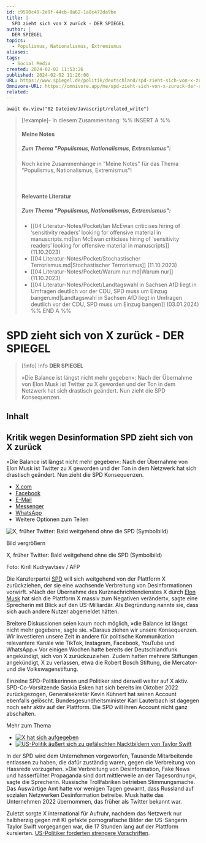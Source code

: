 ```yaml
---
id: c9590c49-2e9f-44cb-8a62-1a8c472da9be
title: |
  SPD zieht sich von X zurück - DER SPIEGEL
author: |
  DER SPIEGEL
topics:
  - Populismus, Nationalismus, Extremismus
aliases: 
tags:
  - Social_Media
created: 2024-02-02 11:53:26
published: 2024-02-02 11:26:00
URL: https://www.spiegel.de/politik/deutschland/spd-zieht-sich-von-x-zurueck-a-f49dc4f2-b921-42af-b2bc-dff169953792
Omnivore-URL: https://omnivore.app/me/spd-zieht-sich-von-x-zuruck-der-spiegel-18d6973b309
related:
---
```


```dataviewjs
await dv.view("02 Dateien/Javascript/related_write")
```
> [!example]- In diesem Zusammenhang:
> %% INSERT A %%
> #### Meine Notes
> ##### Zum Thema "Populismus, Nationalismus, Extremismus":
> Noch keine Zusammenhänge in "Meine Notes" für das Thema "Populismus, Nationalismus, Extremismus"!
> 
> 
> &nbsp;
> #### Relevante Literatur
> ##### Zum Thema "Populismus, Nationalismus, Extremismus":
> - [[04 Literatur-Notes/Pocket/Ian McEwan criticises hiring of ‘sensitivity readers’ looking for offensive material in manuscripts.md|Ian McEwan criticises hiring of ‘sensitivity readers’ looking for offensive material in manuscripts]] (11.10.2023)
> - [[04 Literatur-Notes/Pocket/Stochastischer Terrorismus.md|Stochastischer Terrorismus]] (11.10.2023)
> - [[04 Literatur-Notes/Pocket/Warum nur.md|Warum nur]] (11.10.2023)
> - [[04 Literatur-Notes/Pocket/Landtagswahl in Sachsen  AfD liegt in Umfragen deutlich vor der CDU, SPD muss um Einzug bangen.md|Landtagswahl in Sachsen  AfD liegt in Umfragen deutlich vor der CDU, SPD muss um Einzug bangen]] (03.01.2024)
> %% END A %%

# SPD zieht sich von X zurück - DER SPIEGEL

> [!info] Info
> **DER SPIEGEL**
> 
> »Die Balance ist längst nicht mehr gegeben«: Nach der Übernahme von Elon Musk ist Twitter zu X geworden und der Ton in dem Netzwerk hat sich drastisch geändert. Nun zieht die SPD Konsequenzen.


## Inhalt

## Kritik wegen Desinformation SPD zieht sich von X zurück 

»Die Balance ist längst nicht mehr gegeben«: Nach der Übernahme von Elon Musk ist Twitter zu X geworden und der Ton in dem Netzwerk hat sich drastisch geändert. Nun zieht die SPD Konsequenzen.

* [ X.com ](https://twitter.com/intent/tweet?url=https%3A%2F%2Fwww.spiegel.de%2Fpolitik%2Fdeutschland%2Fspd-zieht-sich-von-x-zurueck-a-f49dc4f2-b921-42af-b2bc-dff169953792%3Fsara%5Fref%3Dre-so-tw-sh&text=Kritik+wegen+Desinformation%3A+SPD+zieht+sich+von+X+zur%C3%BCck&via=derspiegel&lang=de "X.com")
* [ Facebook ](https://www.facebook.com/share.php?u=https%3A%2F%2Fwww.spiegel.de%2Fpolitik%2Fdeutschland%2Fspd-zieht-sich-von-x-zurueck-a-f49dc4f2-b921-42af-b2bc-dff169953792%3Fsara%5Fref%3Dre-so-fb-sh&t=Kritik+wegen+Desinformation%3A+SPD+zieht+sich+von+X+zur%C3%BCck "Facebook")
* [ E-Mail ](mailto:?subject=Kritik%20wegen%20Desinformation:%20SPD%20zieht%20sich%20von%20X%20zur%C3%BCck%20%28DER%20SPIEGEL%29&body=https%3A%2F%2Fwww.spiegel.de%2Fpolitik%2Fdeutschland%2Fspd-zieht-sich-von-x-zurueck-a-f49dc4f2-b921-42af-b2bc-dff169953792%3Fsara%5Fref%3Dre-em-em-sh "E-Mail")
* [ Messenger ](fb-messenger://share?link=https%3A%2F%2Fwww.spiegel.de%2Fpolitik%2Fdeutschland%2Fspd-zieht-sich-von-x-zurueck-a-f49dc4f2-b921-42af-b2bc-dff169953792%3Fsara%5Fref%3Dre-so-fm-sh&app%5Fid=2309869772 "Messenger")
* [ WhatsApp ](whatsapp://send?text=Kritik+wegen+Desinformation%3A+SPD+zieht+sich+von+X+zur%C3%BCck+%28DER+SPIEGEL%29+https%3A%2F%2Fwww.spiegel.de%2Fpolitik%2Fdeutschland%2Fspd-zieht-sich-von-x-zurueck-a-f49dc4f2-b921-42af-b2bc-dff169953792%3Fsara%5Fref%3Dre-so-wa-sh "WhatsApp")
* Weitere Optionen zum Teilen

![X, früher Twitter: Bald weitgehend ohne die SPD (Symbolbild)](https://proxy-prod.omnivore-image-cache.app/960x540,s-WBPpxOa1xTm2lWlBT8auKXZyfH0o7QHWnW4xROJU7Q/https://cdn.prod.www.spiegel.de/images/28f4986f-bf74-45bd-b6c3-280cb3bea44f_w960_r1.778_fpx52.67_fpy55.01.jpg "X, früher Twitter: Bald weitgehend ohne die SPD (Symbolbild)") 

Bild vergrößern 

X, früher Twitter: Bald weitgehend ohne die SPD (Symbolbild)

Foto: Kirill Kudryavtsev / AFP 

Die Kanzlerpartei [SPD](https://www.spiegel.de/thema/spd/) will sich weitgehend von der Plattform X zurückziehen, der sie eine wachsende Verbreitung von Desinformationen vorwirft. »Nach der Übernahme des Kurznachrichtendienstes X durch [Elon Musk](https://www.spiegel.de/thema/elon%5Fmusk/) hat sich die Plattform X massiv zum Negativen verändert«, sagte eine Sprecherin mit Blick auf den US-Milliardär. Als Begründung nannte sie, dass sich auch andere Nutzer abgemeldet hätten.

Breitere Diskussionen seien kaum noch möglich, »die Balance ist längst nicht mehr gegeben«, sagte sie. »Daraus ziehen wir unsere Konsequenzen. Wir investieren unsere Zeit in andere für politische Kommunikation relevantere Kanäle wie TikTok, Instagram, Facebook, YouTube und WhatsApp.« Vor einigen Wochen hatte bereits der Deutschlandfunk angekündigt, sich von X zurückzuziehen. Zudem hatten mehrere Stiftungen angekündigt, X zu verlassen, etwa die Robert Bosch Stiftung, die Mercator- und die Volkswagenstiftung.

Einzelne SPD-Politikerinnen und Politiker sind derweil weiter auf X aktiv. SPD-Co-Vorsitzende Saskia Esken hat sich bereits im Oktober 2022 zurückgezogen, Generalsekretär Kevin Kühnert hat seinen Account ebenfalls gelöscht. Bundesgesundheitsminister Karl Lauterbach ist dagegen noch sehr aktiv auf der Plattform. Die SPD will ihren Account nicht ganz abschalten.

Mehr zum Thema

* [ ![X hat sich aufgegeben](https://proxy-prod.omnivore-image-cache.app/180x101,sr7PPqF645xB_hvrZ9Qp1T7jNq8hqZPH9E92bqMV7K3o/https://cdn.prod.www.spiegel.de/images/9e620412-9d11-4780-b917-391a9bcb5661_w180_r1.778_fpx48_fpy49.jpg "X hat sich aufgegeben") ](https://www.spiegel.de/netzwelt/web/deepfake-pornos-von-taylor-swift-x-hat-sich-aufgegeben-a-cf5ab27c-65c3-45cb-9790-6a75f23e276b "X hat sich aufgegeben")
* [ ![US-Politik äußert sich zu gefälschten Nacktbildern von Taylor Swift](https://proxy-prod.omnivore-image-cache.app/180x101,sTR3Pbdej3As0yGk6DZHKm7FKxoJWj0i7Dl1p0NqCEi0/https://cdn.prod.www.spiegel.de/images/4c8fc8df-0e9b-4a00-9cb6-bec77a16f125_w180_r1.778_fpx42_fpy31.jpg "US-Politik äußert sich zu gefälschten Nacktbildern von Taylor Swift") ](https://www.spiegel.de/netzwelt/taylor-swift-us-politik-aeussert-sich-zu-gefaelschten-nacktbildern-auf-x-a-25051b61-607f-4a58-933b-d17b45071292 "US-Politik äußert sich zu gefälschten Nacktbildern von Taylor Swift")

In der SPD wird dem Unternehmen vorgeworfen, Tausende Mitarbeitende entlassen zu haben, die dafür zuständig waren, gegen die Verbreitung von Hassrede vorzugehen. »Die Verbreitung von Desinformation, Fake News und hasserfüllter Propaganda sind dort mittlerweile an der Tagesordnung«, sagte die Sprecherin. Russische Trollfabriken betrieben Stimmungsmache. Das Auswärtige Amt hatte vor wenigen Tagen gewarnt, dass Russland auf sozialen Netzwerken Desinformation betreibe. Musk hatte das Unternehmen 2022 übernommen, das früher als Twitter bekannt war.

Zuletzt sorgte X international für Aufruhr, nachdem das Netzwerk nur halbherzig gegen mit KI gefakte pornografische Bilder der US-Sängerin Taylor Swift vorgegangen war, die 17 Stunden lang auf der Plattform kursierten. [US-Politiker forderten strengere Vorschriften](https://www.spiegel.de/netzwelt/taylor-swift-us-politik-aeussert-sich-zu-gefaelschten-nacktbildern-auf-x-a-25051b61-607f-4a58-933b-d17b45071292).